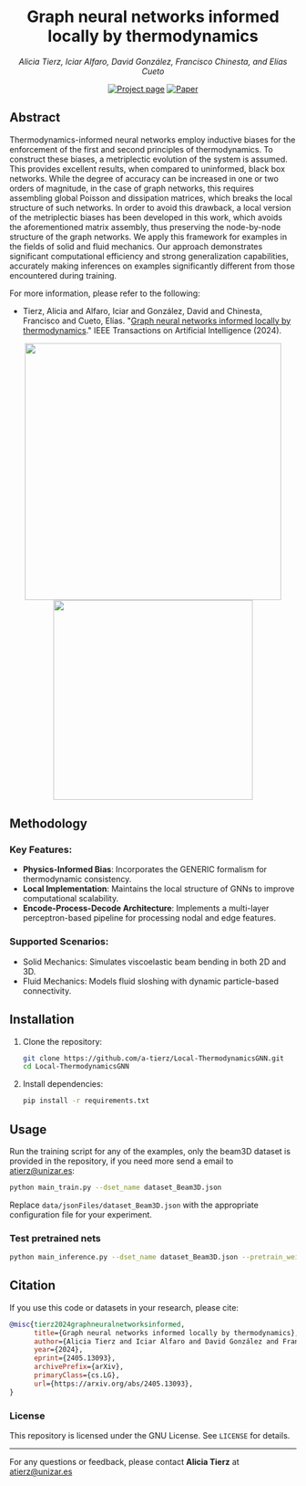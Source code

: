 
<div align="center"> 

# Graph neural networks informed locally by thermodynamics

*Alicia Tierz, Iciar Alfaro, David González, Francisco Chinesta, and Elías Cueto*

[![Project page](https://img.shields.io/badge/-Project%20page-blue)](https://amb.unizar.es/people/alicia-tierz/)
[![Paper](https://img.shields.io/badge/Paper-PDF-red)](https://arxiv.org/pdf/2405.13093)

</div>

## Abstract
Thermodynamics-informed neural networks employ inductive biases for the enforcement of the first and second principles of thermodynamics. To construct these biases, a metriplectic evolution of the system is assumed. This provides excellent results, when compared to uninformed, black box networks. While the degree of accuracy can be increased in one or two orders of magnitude, in the case of graph networks, this requires assembling global Poisson and dissipation matrices, which breaks the local structure of such networks. In order to avoid this drawback, a local version of the metriplectic biases has been developed in this work, which avoids the aforementioned matrix assembly, thus preserving the node-by-node structure of the graph networks. We apply this framework for examples in the fields of solid and fluid mechanics.  Our approach demonstrates significant computational efficiency and strong generalization capabilities, accurately making inferences on examples significantly different from those encountered during training.

For more information, please refer to the following:

- Tierz, Alicia and Alfaro, Iciar and González, David and Chinesta, Francisco and Cueto, Elías. "[Graph neural networks informed locally by thermodynamics](https://ieeexplore.ieee.org/document)." IEEE Transactions on Artificial Intelligence (2024).


<div align="center">
<img src="/outputs/epoch_150.gif" width="450"><img src="/outputs/result_pdc.gif" width="350">
</div>


## Methodology

### Key Features:
- **Physics-Informed Bias**: Incorporates the GENERIC formalism for thermodynamic consistency.
- **Local Implementation**: Maintains the local structure of GNNs to improve computational scalability.
- **Encode-Process-Decode Architecture**: Implements a multi-layer perceptron-based pipeline for processing nodal and edge features.

### Supported Scenarios:
- Solid Mechanics: Simulates viscoelastic beam bending in both 2D and 3D.
- Fluid Mechanics: Models fluid sloshing with dynamic particle-based connectivity.



## Installation

1. Clone the repository:
   ```bash
   git clone https://github.com/a-tierz/Local-ThermodynamicsGNN.git
   cd Local-ThermodynamicsGNN
   ```

2. Install dependencies:
   ```bash
   pip install -r requirements.txt


## Usage

Run the training script for any of the examples, only the beam3D dataset is provided in the repository, if you need more send a email to atierz@unizar.es:
```bash
python main_train.py --dset_name dataset_Beam3D.json
```

Replace `data/jsonFiles/dataset_Beam3D.json` with the appropriate configuration file for your experiment.

### Test pretrained nets
```bash
python main_inference.py --dset_name dataset_Beam3D.json --pretrain_weights modelTest_3DBeam.ckpt
```


## Citation

If you use this code or datasets in your research, please cite:

```bibtex
@misc{tierz2024graphneuralnetworksinformed,
      title={Graph neural networks informed locally by thermodynamics}, 
      author={Alicia Tierz and Iciar Alfaro and David González and Francisco Chinesta and Elías Cueto},
      year={2024},
      eprint={2405.13093},
      archivePrefix={arXiv},
      primaryClass={cs.LG},
      url={https://arxiv.org/abs/2405.13093}, 
}
```
### License

This repository is licensed under the GNU License. See `LICENSE` for details.

---

For any questions or feedback, please contact **Alicia Tierz** at atierz@unizar.es